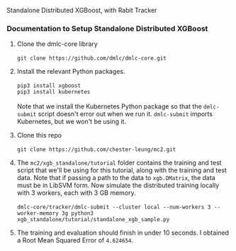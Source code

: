 Standalone Distributed XGBoost, with Rabit Tracker

### Documentation to Setup Standalone Distributed XGBoost 
1. Clone the dmlc-core library <br> <br>
`git clone https://github.com/dmlc/dmlc-core.git`

2. Install the relevant Python packages. <br> <br>
`pip3 install xgboost` <br>
`pip3 install kubernetes` <br> <br>
Note that we install the Kubernetes Python package so that the `dmlc-submit` script doesn't error out when we run it. `dmlc-submit` imports Kubernetes, but we won't be using it.

3. Clone this repo <br> <br>
`git clone https://github.com/chester-leung/mc2.git`

4. The `mc2/xgb_standalone/tutorial` folder contains the training and test script that we'll be using for this tutorial, along with the training and test data. Note that if passing a path to the data to `xgb.DMatrix`, the data must be in LibSVM form. Now simulate the distributed training locally with 3 workers, each with 3 GB memory. <br> <br>
`dmlc-core/tracker/dmlc-submit --cluster local --num-workers 3 --worker-memory 3g python3 xgb_standalone/tutorial/standalone_xgb_sample.py`

5. The training and evaluation should finish in under 10 seconds. I obtained a Root Mean Squared Error of `4.624654`.


